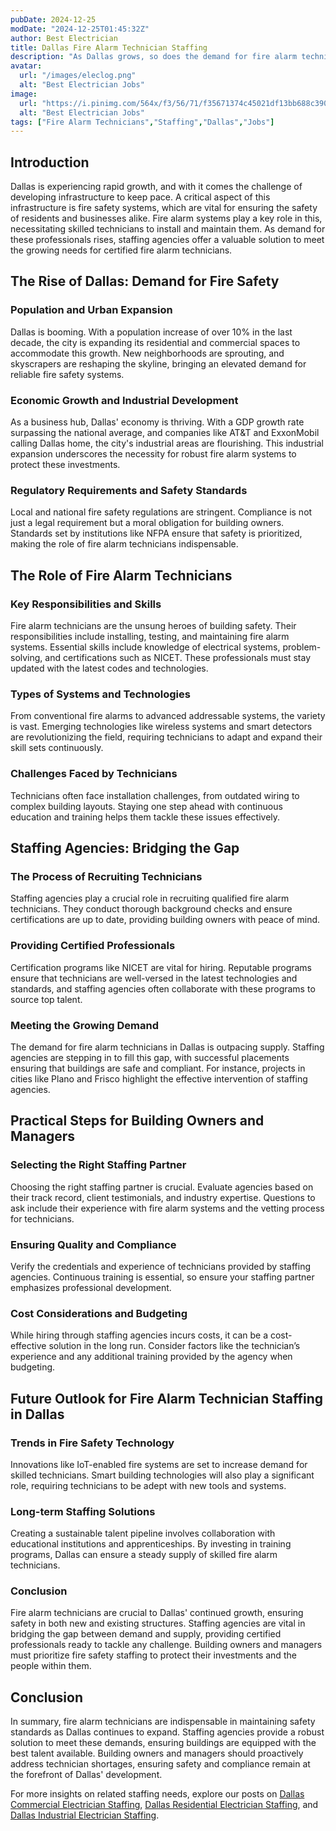 ```yaml
---
pubDate: 2024-12-25
modDate: "2024-12-25T01:45:32Z"
author: Best Electrician
title: Dallas Fire Alarm Technician Staffing
description: "As Dallas grows, so does the demand for fire alarm technicians to ensure safety in residential, commercial, and industrial buildings. Discover how staffing agencies are providing certified professionals to meet these critical needs."
avatar:
  url: "/images/eleclog.png"
  alt: "Best Electrician Jobs"
image:
  url: "https://i.pinimg.com/564x/f3/56/71/f35671374c45021df13bb688c390a3a2.jpg"
  alt: "Best Electrician Jobs"
tags: ["Fire Alarm Technicians","Staffing","Dallas","Jobs"]
---
```


## Introduction

Dallas is experiencing rapid growth, and with it comes the challenge of developing infrastructure to keep pace. A critical aspect of this infrastructure is fire safety systems, which are vital for ensuring the safety of residents and businesses alike. Fire alarm systems play a key role in this, necessitating skilled technicians to install and maintain them. As demand for these professionals rises, staffing agencies offer a valuable solution to meet the growing needs for certified fire alarm technicians.

## The Rise of Dallas: Demand for Fire Safety

### Population and Urban Expansion

Dallas is booming. With a population increase of over 10% in the last decade, the city is expanding its residential and commercial spaces to accommodate this growth. New neighborhoods are sprouting, and skyscrapers are reshaping the skyline, bringing an elevated demand for reliable fire safety systems.

### Economic Growth and Industrial Development

As a business hub, Dallas' economy is thriving. With a GDP growth rate surpassing the national average, and companies like AT&T and ExxonMobil calling Dallas home, the city's industrial areas are flourishing. This industrial expansion underscores the necessity for robust fire alarm systems to protect these investments.

### Regulatory Requirements and Safety Standards

Local and national fire safety regulations are stringent. Compliance is not just a legal requirement but a moral obligation for building owners. Standards set by institutions like NFPA ensure that safety is prioritized, making the role of fire alarm technicians indispensable.

## The Role of Fire Alarm Technicians

### Key Responsibilities and Skills

Fire alarm technicians are the unsung heroes of building safety. Their responsibilities include installing, testing, and maintaining fire alarm systems. Essential skills include knowledge of electrical systems, problem-solving, and certifications such as NICET. These professionals must stay updated with the latest codes and technologies.

### Types of Systems and Technologies

From conventional fire alarms to advanced addressable systems, the variety is vast. Emerging technologies like wireless systems and smart detectors are revolutionizing the field, requiring technicians to adapt and expand their skill sets continuously.

### Challenges Faced by Technicians

Technicians often face installation challenges, from outdated wiring to complex building layouts. Staying one step ahead with continuous education and training helps them tackle these issues effectively.

## Staffing Agencies: Bridging the Gap

### The Process of Recruiting Technicians

Staffing agencies play a crucial role in recruiting qualified fire alarm technicians. They conduct thorough background checks and ensure certifications are up to date, providing building owners with peace of mind.

### Providing Certified Professionals

Certification programs like NICET are vital for hiring. Reputable programs ensure that technicians are well-versed in the latest technologies and standards, and staffing agencies often collaborate with these programs to source top talent.

### Meeting the Growing Demand

The demand for fire alarm technicians in Dallas is outpacing supply. Staffing agencies are stepping in to fill this gap, with successful placements ensuring that buildings are safe and compliant. For instance, projects in cities like Plano and Frisco highlight the effective intervention of staffing agencies.

## Practical Steps for Building Owners and Managers

### Selecting the Right Staffing Partner

Choosing the right staffing partner is crucial. Evaluate agencies based on their track record, client testimonials, and industry expertise. Questions to ask include their experience with fire alarm systems and the vetting process for technicians.

### Ensuring Quality and Compliance

Verify the credentials and experience of technicians provided by staffing agencies. Continuous training is essential, so ensure your staffing partner emphasizes professional development.

### Cost Considerations and Budgeting

While hiring through staffing agencies incurs costs, it can be a cost-effective solution in the long run. Consider factors like the technician’s experience and any additional training provided by the agency when budgeting.

## Future Outlook for Fire Alarm Technician Staffing in Dallas

### Trends in Fire Safety Technology

Innovations like IoT-enabled fire systems are set to increase demand for skilled technicians. Smart building technologies will also play a significant role, requiring technicians to be adept with new tools and systems.

### Long-term Staffing Solutions

Creating a sustainable talent pipeline involves collaboration with educational institutions and apprenticeships. By investing in training programs, Dallas can ensure a steady supply of skilled fire alarm technicians.

### Conclusion

Fire alarm technicians are crucial to Dallas' continued growth, ensuring safety in both new and existing structures. Staffing agencies are vital in bridging the gap between demand and supply, providing certified professionals ready to tackle any challenge. Building owners and managers must prioritize fire safety staffing to protect their investments and the people within them.

## Conclusion

In summary, fire alarm technicians are indispensable in maintaining safety standards as Dallas continues to expand. Staffing agencies provide a robust solution to meet these demands, ensuring buildings are equipped with the best talent available. Building owners and managers should proactively address technician shortages, ensuring safety and compliance remain at the forefront of Dallas' development.

For more insights on related staffing needs, explore our posts on [Dallas Commercial Electrician Staffing](/posts/dallas-commercial-electrician-staffing), [Dallas Residential Electrician Staffing](/posts/dallas-residential-electrician-staffing), and [Dallas Industrial Electrician Staffing](/posts/dallas-industrial-electrician-staffing).